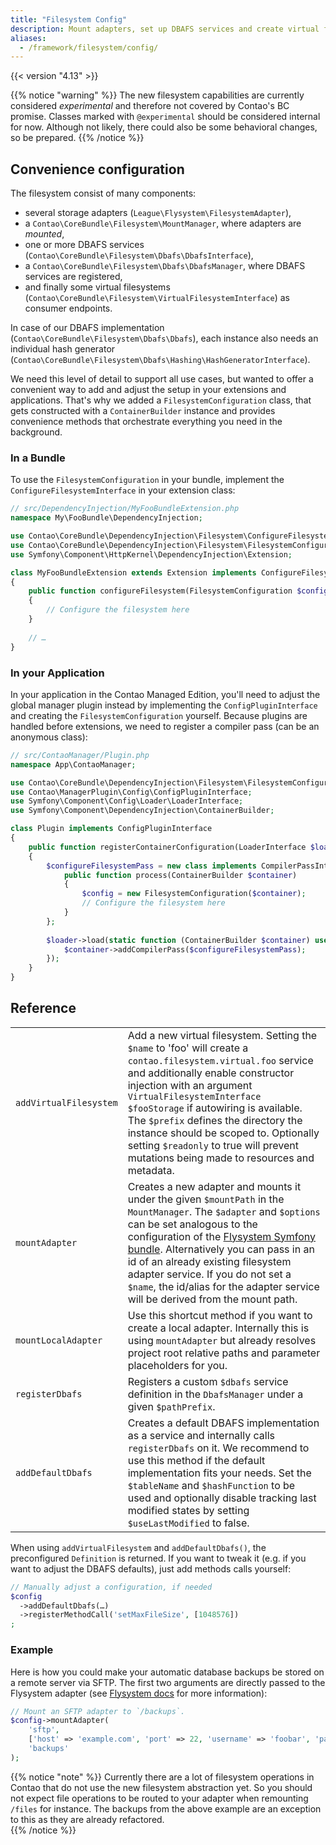 ```yaml
---
title: "Filesystem Config"
description: Mount adapters, set up DBAFS services and create virtual filesystem.
aliases:
  - /framework/filesystem/config/
---
```


{{< version "4.13" >}}

{{% notice "warning" %}}
The new filesystem capabilities are currently considered *experimental* and therefore not covered by Contao's BC
promise. Classes marked with `@experimental` should be considered internal for now. Although not likely, there could
also be some behavioral changes, so be prepared.
{{% /notice %}}


## Convenience configuration

The filesystem consist of many components:

* several storage adapters (`League\Flysystem\FilesystemAdapter`),
* a `Contao\CoreBundle\Filesystem\MountManager`, where adapters are *mounted*,
* one or more DBAFS services (`Contao\CoreBundle\Filesystem\Dbafs\DbafsInterface`),
* a `Contao\CoreBundle\Filesystem\Dbafs\DbafsManager`, where DBAFS services are registered,
* and finally some virtual filesystems (`Contao\CoreBundle\Filesystem\VirtualFilesystemInterface`) as consumer endpoints.

In case of our DBAFS implementation (`Contao\CoreBundle\Filesystem\Dbafs\Dbafs`), each instance also needs an individual
hash generator (`Contao\CoreBundle\Filesystem\Dbafs\Hashing\HashGeneratorInterface`).

We need this level of detail to support all use cases, but wanted to offer a convenient way to add and adjust the setup
in your extensions and applications. That's why we added a `FilesystemConfiguration` class, that gets constructed with a
`ContainerBuilder` instance and provides convenience methods that orchestrate everything you need in the background.

### In a Bundle

To use the `FilesystemConfiguration` in your bundle, implement the `ConfigureFilesystemInterface` in your extension
class:

```php
// src/DependencyInjection/MyFooBundleExtension.php
namespace My\FooBundle\DependencyInjection;

use Contao\CoreBundle\DependencyInjection\Filesystem\ConfigureFilesystemInterface;
use Contao\CoreBundle\DependencyInjection\Filesystem\FilesystemConfiguration;
use Symfony\Component\HttpKernel\DependencyInjection\Extension;

class MyFooBundleExtension extends Extension implements ConfigureFilesystemInterface 
{
    public function configureFilesystem(FilesystemConfiguration $config): void
    {
        // Configure the filesystem here
    }
    
    // …
}
```

### In your Application

In your application in the Contao Managed Edition, you'll need to adjust the global manager plugin instead by
implementing the `ConfigPluginInterface` and creating the `FilesystemConfiguration` yourself. Because plugins are
handled before extensions, we need to register a compiler pass (can be an anonymous class):

```php
// src/ContaoManager/Plugin.php
namespace App\ContaoManager;

use Contao\CoreBundle\DependencyInjection\Filesystem\FilesystemConfiguration;
use Contao\ManagerPlugin\Config\ConfigPluginInterface;
use Symfony\Component\Config\Loader\LoaderInterface;
use Symfony\Component\DependencyInjection\ContainerBuilder;

class Plugin implements ConfigPluginInterface
{
    public function registerContainerConfiguration(LoaderInterface $loader, array $managerConfig)
    {
        $configureFilesystemPass = new class implements CompilerPassInterface {
            public function process(ContainerBuilder $container)
            {
                $config = new FilesystemConfiguration($container);
                // Configure the filesystem here
            }
        };
        
        $loader->load(static function (ContainerBuilder $container) use ($configureFilesystemPass) {
            $container->addCompilerPass($configureFilesystemPass);
        });
    }
}
```

## Reference

|  |  |
|-|-|
| `addVirtualFilesystem` | Add a new virtual filesystem. Setting the `$name` to 'foo' will create a `contao.filesystem.virtual.foo` service and additionally enable constructor injection with an argument `VirtualFilesystemInterface $fooStorage` if autowiring is available. The `$prefix` defines the directory the instance should be scoped to. Optionally setting `$readonly` to true will prevent mutations being made to resources and metadata. |
| `mountAdapter` | Creates a new adapter and mounts it under the given `$mountPath` in the `MountManager`. The `$adapter` and `$options` can be set analogous to the configuration of the [Flysystem Symfony bundle][FlysystemBundle]. Alternatively you can pass in an id of an already existing filesystem adapter service. If you do not set a `$name`, the id/alias for the adapter service will be derived from the mount path. |
| `mountLocalAdapter` | Use this shortcut method if you want to create a local adapter. Internally this is using `mountAdapter` but already resolves project root relative paths and parameter placeholders for you. |
| `registerDbafs` | Registers a custom `$dbafs` service definition in the `DbafsManager` under a given `$pathPrefix`. |
| `addDefaultDbafs` | Creates a default DBAFS implementation as a service and internally calls `registerDbafs` on it. We recommend to use this method if the default implementation fits your needs. Set the `$tableName` and `$hashFunction` to be used and optionally disable tracking last modified states by setting `$useLastModified` to false. |

When using `addVirtualFilesystem` and `addDefaultDbafs()`, the preconfigured `Definition` is returned. If you want to
tweak it (e.g. if you want to adjust the DBAFS defaults), just add methods calls yourself:

```php
// Manually adjust a configuration, if needed
$config
  ->addDefaultDbafs(…)
  ->registerMethodCall('setMaxFileSize', [1048576])
;
```

### Example

Here is how you could make your automatic database backups be stored on a remote server via SFTP. The first two
arguments are directly passed to the Flysystem adapter (see [Flysystem docs][FlysystemInteractingWithSftp] 
for more information):

```php
// Mount an SFTP adapter to `/backups`.
$config->mountAdapter(
    'sftp',         
    ['host' => 'example.com', 'port' => 22, 'username' => 'foobar', 'password' => 's3cr3t'],
    'backups'
);
```

{{% notice "note" %}}
Currently there are a lot of filesystem operations in Contao that do not use the new filesystem abstraction yet. So you
should not expect file operations to be routed to your adapter when remounting `/files` for instance. The backups from
the above example are an exception to this as they are already refactored.    
{{% /notice %}}


[FlysystemBundle]: https://github.com/thephpleague/flysystem-bundle
[FlysystemInteractingWithSftp]: https://github.com/thephpleague/flysystem-bundle/blob/master/docs/3-interacting-with-ftp-and-sftp-servers.md#sftp
